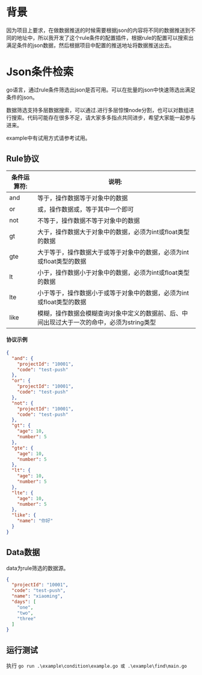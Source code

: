 # 背景
因为项目上要求，在做数据推送的时候需要根据json的内容将不同的数据推送到不同的地址中，所以我开发了这个rule条件的配置插件，根据rule的配置可以搜索出满足条件的json数据，然后根据项目中配置的推送地址将数据推送出去。

# Json条件检索

go语言，通过rule条件筛选出json是否可用。可以在批量的json中快速筛选出满足条件的json。

数据筛选支持多层数据搜索，可以通过.进行多层惊悚node分割，也可以对数组进行搜索。代码可能存在很多不足，请大家多多指点共同进步，希望大家能一起参与进来。

example中有试用方式请参考试用。

## Rule协议

| 条件运算符:| 说明:|
| -------------------------- | -------------------------- |
| and | 等于，操作数据等于对象中的数据 |
| or | 或，操作数据或，等于其中一个即可 |
| not | 不等于，操作数据不等于对象中的数据 |
| gt | 大于，操作数据大于对象中的数据，必须为int或float类型的数据 |
| gte | 大于等于，操作数据大于或等于对象中的数据，必须为int或float类型的数据 |
| lt | 小于，操作数据小于对象中的数据，必须为int或float类型的数据 |
| lte | 小于等于，操作数据小于或等于对象中的数据，必须为int或float类型的数据 |
| like | 模糊，操作数据会模糊查询对象中定义的数据前、后、中间出现过大于一次的命中，必须为string类型 |

#### 协议示例

```json
{
  "and": {
    "projectId": "10001",
    "code": "test-push"
  },
  "or": {
    "projectId": "10001",
    "code": "test-push"
  },
  "not": {
    "projectId": "10001",
    "code": "test-push"
  },
  "gt": {
    "age": 10,
    "number": 5
  },
  "gte": {
    "age": 10,
    "number": 5
  },
  "lt": {
    "age": 10,
    "number": 5
  },
  "lte": {
    "age": 10,
    "number": 5
  },
  "like": {
    "name": "你好"
  }
}
```

## Data数据

data为rule筛选的数据源。
```json
{
  "projectId": "10001",
  "code": "test-push",
  "name": "xiaoming",
  "days": [
    "one",
    "two",
    "three"
  ]
}
```

## 运行测试

执行 `go run .\example\condition\example.go 或 .\example\find\main.go`